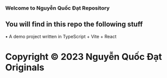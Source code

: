 ### Welcome to Nguyễn Quốc Đạt Repository
## You will find in this repo the following stuff
• A demo project written in TypeScript + Vite + React
# Copyright © 2023 Nguyễn Quốc Đạt Originals
